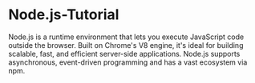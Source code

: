 # Node.js-Tutorial
Node.js is a runtime environment that lets you execute JavaScript code outside the browser. Built on Chrome's V8 engine, it's ideal for building scalable, fast, and efficient server-side applications. Node.js supports asynchronous, event-driven programming and has a vast ecosystem via npm.
